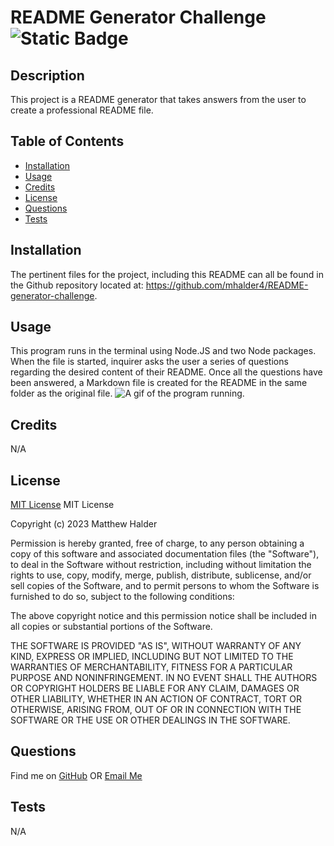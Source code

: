 # README Generator Challenge	![Static Badge](https://img.shields.io/badge/MIT_License-grey)
## Description
This project is a README generator that takes answers from the user to create a professional README file.
## Table of Contents
- [Installation](#installation)
- [Usage](#usage)
- [Credits](#credits)
- [License](#license)
- [Questions](#questions)
- [Tests](#tests)
## Installation
The pertinent files for the project, including this README can all be found in the Github repository located at: https://github.com/mhalder4/README-generator-challenge.
## Usage
This program runs in the terminal using Node.JS and two Node packages. When the file is started, inquirer asks the user a series of questions regarding the desired content of their README. Once all the questions have been answered, a Markdown file is created for the README in the same folder as the original file.
![A gif of the program running.](./assets/gifs/unit-09-challenge-readme-generator.gif)
## Credits
N/A
## License
[MIT License](https://choosealicense.com/licenses/mit/)
MIT License

Copyright (c) 2023 Matthew Halder

Permission is hereby granted, free of charge, to any person obtaining a copy
of this software and associated documentation files (the "Software"), to deal
in the Software without restriction, including without limitation the rights
to use, copy, modify, merge, publish, distribute, sublicense, and/or sell
copies of the Software, and to permit persons to whom the Software is
furnished to do so, subject to the following conditions:

The above copyright notice and this permission notice shall be included in all
copies or substantial portions of the Software.

THE SOFTWARE IS PROVIDED "AS IS", WITHOUT WARRANTY OF ANY KIND, EXPRESS OR
IMPLIED, INCLUDING BUT NOT LIMITED TO THE WARRANTIES OF MERCHANTABILITY,
FITNESS FOR A PARTICULAR PURPOSE AND NONINFRINGEMENT. IN NO EVENT SHALL THE
AUTHORS OR COPYRIGHT HOLDERS BE LIABLE FOR ANY CLAIM, DAMAGES OR OTHER
LIABILITY, WHETHER IN AN ACTION OF CONTRACT, TORT OR OTHERWISE, ARISING FROM,
OUT OF OR IN CONNECTION WITH THE SOFTWARE OR THE USE OR OTHER DEALINGS IN THE
SOFTWARE.
## Questions
Find me on [GitHub](https://github.com/mhalder4)
  OR
  [Email Me](mailto:placeholder.email@gmail.com)
## Tests
N/A
